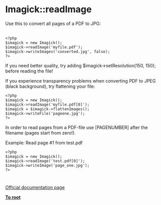# Imagick::readImage



Use this to convert all pages of a PDF to JPG:<br><br>

```
<?php
$imagick = new Imagick();
$imagick->readImage('myfile.pdf');
$imagick->writeImages('converted.jpg', false);
?>
```


If you need better quality, try adding $imagick->setResolution(150, 150); before reading the file!

If you experience transparency problems when converting PDF to JPEG (black background), try flattening your file:



```
<?php
$imagick = new Imagick();
$imagick->readImage('myfile.pdf[0]');
$imagick = $imagick->flattenImages();
$imagick->writeFile('pageone.jpg');
?>
```


In order to read pages from a PDF-file use [PAGENUMBER] after the filename (pages start from zero!).

Example: Read page #1 from test.pdf



```
<?php
$imagick = new Imagick();
$imagick->readImage('test.pdf[0]');
$imagick->writeImage('page_one.jpg');
?>
```
  

#

[Official documentation page](https://www.php.net/manual/en/imagick.readimage.php)

**[To root](/README.md)**